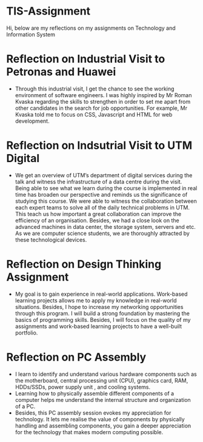 # TIS-Assignment
Hi, below are my reflections on my assignments on Technology and Information System
# Reflection on Industrial Visit to Petronas and Huawei
- Through this industrial visit, I get the chance to see the working environment of software engineers. I was highly inspired by Mr Roman Kvaska regarding the skills to strengthen in order to set me apart from other candidates in the search for job opportunities. For example, Mr Kvaska told me to focus on CSS, Javascript and HTML for web development.
# Reflection on Indsutrial Visit to UTM Digital
- We get an overview of UTM’s department of digital services during the talk and witness the infrastructure of a data centre during the visit. Being able to see what we learn during the course is implemented in real time has broaden our perspective and reminds us the significance of studying this course. We were able to witness the collaboration between each expert teams to solve all of the daily technical problems in UTM. This teach us how important a great collaboration can improve the efficiency of an organisation. Besides, we had a close look on the advanced machines in data center, the storage system, servers and etc. As we are computer science students, we are thoroughly attracted by these technological devices.
# Reflection on Design Thinking Assignment
- My goal is to gain experience in real-world applications. Work-based learning projects allows me to apply my knowledge in real-world situations. Besides, I hope to increase my networking opportunities through this program. I will build a strong foundation by mastering the basics of programming skills. Besides, I will focus on the quality of my assignments and work-based learning projects to have a well-built portfolio.
# Reflection on PC Assembly
- I learn to identify and understand various hardware components such as the motherboard, central processing unit (CPU), graphics card, RAM, HDDs/SSDs, power supply unit , and cooling systems.
- Learning how to physically assemble different components of a computer helps me understand the internal structure and organization of a PC.
- Besides, this PC assembly session evokes my appreciation for technology. It lets me realise the value of components by physically handling and assembling components, you gain a deeper appreciation for the technology that makes modern computing possible.


